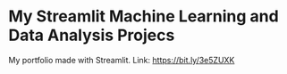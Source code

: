 # My Streamlit Machine Learning and Data Analysis Projecs
My portfolio made with Streamlit. 
Link: https://bit.ly/3e5ZUXK
